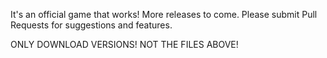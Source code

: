 It's an official game that works!
More releases to come. Please submit Pull Requests for suggestions and features.

ONLY DOWNLOAD VERSIONS! NOT THE FILES ABOVE!
